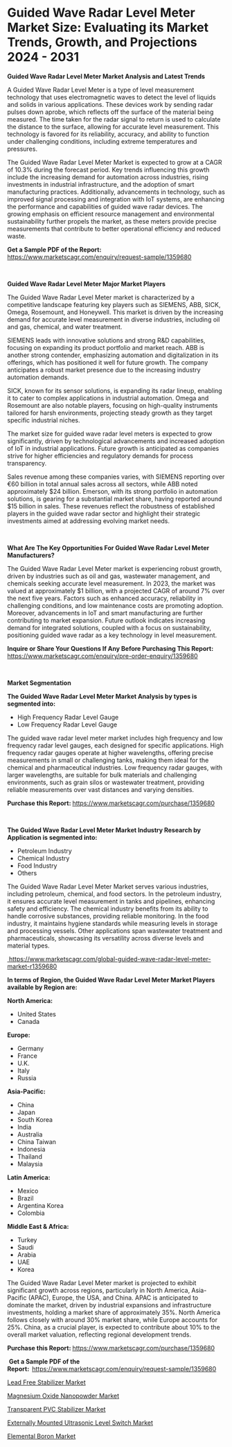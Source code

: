 <p><h1>Guided Wave Radar Level Meter Market Size: Evaluating its Market Trends, Growth, and Projections 2024 - 2031</h1></p><p><strong>Guided Wave Radar Level Meter Market Analysis and Latest Trends</strong></p>
<p><p>A Guided Wave Radar Level Meter is a type of level measurement technology that uses electromagnetic waves to detect the level of liquids and solids in various applications. These devices work by sending radar pulses down aprobe, which reflects off the surface of the material being measured. The time taken for the radar signal to return is used to calculate the distance to the surface, allowing for accurate level measurement. This technology is favored for its reliability, accuracy, and ability to function under challenging conditions, including extreme temperatures and pressures.</p><p>The Guided Wave Radar Level Meter Market is expected to grow at a CAGR of 10.3% during the forecast period. Key trends influencing this growth include the increasing demand for automation across industries, rising investments in industrial infrastructure, and the adoption of smart manufacturing practices. Additionally, advancements in technology, such as improved signal processing and integration with IoT systems, are enhancing the performance and capabilities of guided wave radar devices. The growing emphasis on efficient resource management and environmental sustainability further propels the market, as these meters provide precise measurements that contribute to better operational efficiency and reduced waste.</p></p>
<p><strong>Get a Sample PDF of the Report:&nbsp;</strong> <a href="https://www.marketscagr.com/enquiry/request-sample/1359680">https://www.marketscagr.com/enquiry/request-sample/1359680</a></p>
<p>&nbsp;</p>
<p><strong>Guided Wave Radar Level Meter Major Market Players</strong></p>
<p><p>The Guided Wave Radar Level Meter market is characterized by a competitive landscape featuring key players such as SIEMENS, ABB, SICK, Omega, Rosemount, and Honeywell. This market is driven by the increasing demand for accurate level measurement in diverse industries, including oil and gas, chemical, and water treatment.</p><p>SIEMENS leads with innovative solutions and strong R&D capabilities, focusing on expanding its product portfolio and market reach. ABB is another strong contender, emphasizing automation and digitalization in its offerings, which has positioned it well for future growth. The company anticipates a robust market presence due to the increasing industry automation demands.</p><p>SICK, known for its sensor solutions, is expanding its radar lineup, enabling it to cater to complex applications in industrial automation. Omega and Rosemount are also notable players, focusing on high-quality instruments tailored for harsh environments, projecting steady growth as they target specific industrial niches.</p><p>The market size for guided wave radar level meters is expected to grow significantly, driven by technological advancements and increased adoption of IoT in industrial applications. Future growth is anticipated as companies strive for higher efficiencies and regulatory demands for process transparency.</p><p>Sales revenue among these companies varies, with SIEMENS reporting over €60 billion in total annual sales across all sectors, while ABB noted approximately $24 billion. Emerson, with its strong portfolio in automation solutions, is gearing for a substantial market share, having reported around $15 billion in sales. These revenues reflect the robustness of established players in the guided wave radar sector and highlight their strategic investments aimed at addressing evolving market needs.</p></p>
<p>&nbsp;</p>
<p><strong>What Are The Key Opportunities For Guided Wave Radar Level Meter Manufacturers?</strong></p>
<p><p>The Guided Wave Radar Level Meter market is experiencing robust growth, driven by industries such as oil and gas, wastewater management, and chemicals seeking accurate level measurement. In 2023, the market was valued at approximately $1 billion, with a projected CAGR of around 7% over the next five years. Factors such as enhanced accuracy, reliability in challenging conditions, and low maintenance costs are promoting adoption. Moreover, advancements in IoT and smart manufacturing are further contributing to market expansion. Future outlook indicates increasing demand for integrated solutions, coupled with a focus on sustainability, positioning guided wave radar as a key technology in level measurement.</p></p>
<p><strong>Inquire or Share Your Questions If Any Before Purchasing This Report:</strong> <a href="https://www.marketscagr.com/enquiry/pre-order-enquiry/1359680">https://www.marketscagr.com/enquiry/pre-order-enquiry/1359680</a></p>
<p>&nbsp;</p>
<p><strong>Market Segmentation</strong></p>
<p><strong>The Guided Wave Radar Level Meter Market Analysis by types is segmented into:</strong></p>
<p><ul><li>High Frequency Radar Level Gauge</li><li>Low Frequency Radar Level Gauge</li></ul></p>
<p><p>The guided wave radar level meter market includes high frequency and low frequency radar level gauges, each designed for specific applications. High frequency radar gauges operate at higher wavelengths, offering precise measurements in small or challenging tanks, making them ideal for the chemical and pharmaceutical industries. Low frequency radar gauges, with larger wavelengths, are suitable for bulk materials and challenging environments, such as grain silos or wastewater treatment, providing reliable measurements over vast distances and varying densities.</p></p>
<p><strong>Purchase this Report:&nbsp;</strong><a href="https://www.marketscagr.com/purchase/1359680">https://www.marketscagr.com/purchase/1359680</a></p>
<p>&nbsp;</p>
<p><strong>The Guided Wave Radar Level Meter Market Industry Research by Application is segmented into:</strong></p>
<p><ul><li>Petroleum Industry</li><li>Chemical Industry</li><li>Food Industry</li><li>Others</li></ul></p>
<p><p>The Guided Wave Radar Level Meter Market serves various industries, including petroleum, chemical, and food sectors. In the petroleum industry, it ensures accurate level measurement in tanks and pipelines, enhancing safety and efficiency. The chemical industry benefits from its ability to handle corrosive substances, providing reliable monitoring. In the food industry, it maintains hygiene standards while measuring levels in storage and processing vessels. Other applications span wastewater treatment and pharmaceuticals, showcasing its versatility across diverse levels and material types.</p></p>
<p><a href="https://www.marketscagr.com/global-guided-wave-radar-level-meter-market-r1359680">&nbsp;https://www.marketscagr.com/global-guided-wave-radar-level-meter-market-r1359680</a></p>
<p><strong>In terms of Region, the Guided Wave Radar Level Meter Market Players available by Region are:</strong></p>
<p>
    <p> <strong> North America: </strong>
        <ul>
            <li>United States</li>
            <li>Canada</li>
        </ul>
        </p> 
    <p> <strong> Europe: </strong>
        <ul>
            <li>Germany</li>
            <li>France</li>
            <li>U.K.</li>
            <li>Italy</li>
            <li>Russia</li>
        </ul>
        </p> 
    <p> <strong> Asia-Pacific: </strong>
        <ul>
            <li>China</li>
            <li>Japan</li>
            <li>South Korea</li>
            <li>India</li>
            <li>Australia</li>
            <li>China Taiwan</li>
            <li>Indonesia</li>
            <li>Thailand</li>
            <li>Malaysia</li>
        </ul>
        </p> 
    <p> <strong> Latin America: </strong>
        <ul>
            <li>Mexico</li>
            <li>Brazil</li>
            <li>Argentina Korea</li>
            <li>Colombia</li>
        </ul>
        </p> 
    <p> <strong> Middle East & Africa: </strong>
        <ul>
            <li>Turkey</li>
            <li>Saudi</li>
            <li>Arabia</li>
            <li>UAE</li>
            <li>Korea</li>
        </ul>
    </p>
    </p>
<p><p>The Guided Wave Radar Level Meter market is projected to exhibit significant growth across regions, particularly in North America, Asia-Pacific (APAC), Europe, the USA, and China. APAC is anticipated to dominate the market, driven by industrial expansions and infrastructure investments, holding a market share of approximately 35%. North America follows closely with around 30% market share, while Europe accounts for 25%. China, as a crucial player, is expected to contribute about 10% to the overall market valuation, reflecting regional development trends.</p></p>
<p><strong>Purchase this Report: </strong><a href="https://www.marketscagr.com/purchase/1359680">https://www.marketscagr.com/purchase/1359680</a></p>
<p>&nbsp;<strong>Get a Sample PDF of the Report:&nbsp;&nbsp;</strong><a href="https://www.marketscagr.com/enquiry/request-sample/1359680">https://www.marketscagr.com/enquiry/request-sample/1359680</a></p>
<p><strong></strong></p>
<p><p><a href="https://issuu.com/reportprime-2/docs/lead-free-stabilizer-market-size-20_54a9b5e54dfcda">Lead Free Stabilizer Market</a></p><p><a href="https://www.linkedin.com/pulse/global-magnesium-oxide-nanopowder-market-projected-grow-cagr-q6znf?trackingId=OnEMhfQPQ4e7mn4zXbsZLA%3D%3D">Magnesium Oxide Nanopowder Market</a></p><p><a href="https://issuu.com/reportprime-2/docs/transparent-pvc-stabilizer-market-s_af9435d3a03823">Transparent PVC Stabilizer Market</a></p><p><a href="https://github.com/lylyparadise/Market-Research-Report-List-5/blob/main/externally-mounted-ultrasonic-level-switch-market.md">Externally Mounted Ultrasonic Level Switch Market</a></p><p><a href="https://www.linkedin.com/pulse/driving-market-forces-elemental-boron-trends-future-forecasts-zmtkf?trackingId=Qxubd15NQCqj4NZfsSCrEQ%3D%3D">Elemental Boron Market</a></p></p>